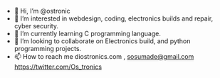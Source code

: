 - 👋 Hi, I’m @ostronic
- 👀 I’m interested in webdesign, coding, electronics builds and repair, cyber security.
- 🌱 I’m currently learning C programming language.
- 💞️ I’m looking to collaborate on Electronics build, and python programming projects.
- 📫 How to reach me diostronics.com , sosumade@gmail.com https://twitter.com/Os_tronics

<!---
ostronic/ostronics is a ✨ special ✨ repository because its `README.md` (this file) appears on your GitHub profile.
You can click the Preview link to take a look at your changes.
--->
